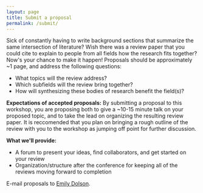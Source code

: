 ```yaml
---
layout: page
title: Submit a proposal
permalink: /submit/
---
```


Sick of constantly having to write background sections that summarize the same intersection of literature? Wish there was a review paper that you could cite to explain to people from all fields how the research fits together? Now's your chance to make it happen! Proposals should be approximately ~1 page, and address the following questions:

   * What topics will the review address?
   * Which subfields will the review bring together?
   * How will synthesizing these bodies of research benefit the field(s)?

**Expectations of accepted proposals:** By submitting a proposal to this workshop, you are proposing both to give a ~10-15 minute talk on your proposed topic, and to take the lead on organizing the resulting review paper. It is reccomended that you plan on bringing a rough outline of the review with you to the workshop as jumping off point for further discussion.

**What we'll provide:**

   * A forum to present your ideas, find collaborators, and get started on your review
   * Organization/structure after the conference for keeping all of the reviews moving forward to completion

E-mail proposals to [Emily Dolson](mailto:dolsonem@msu.edu).
